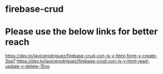 # firebase-crud
# Please use the below links for better reach
https://dev.to/javicerodriguez/firebase-crud-con-js-y-html-form-y-create-3oe7
https://dev.to/javicerodriguez/firebase-crud-con-js-y-html-read-update-y-delete-15no